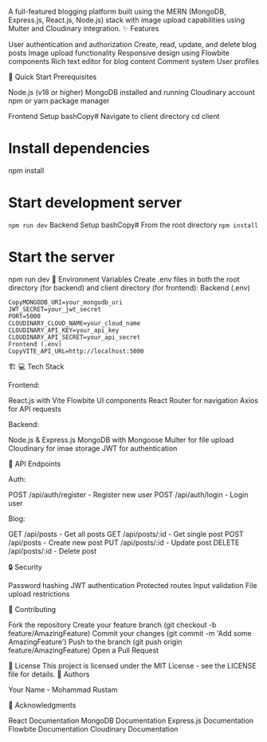 A full-featured blogging platform built using the MERN (MongoDB, Express.js, React.js, Node.js) stack with image upload capabilities using Multer and Cloudinary integration.
✨ Features

User authentication and authorization
Create, read, update, and delete blog posts
Image upload functionality
Responsive design using Flowbite components
Rich text editor for blog content
Comment system
User profiles

🚀 Quick Start
Prerequisites

Node.js (v18 or higher)
MongoDB installed and running
Cloudinary account
npm or yarn package manager

Frontend Setup
bashCopy# Navigate to client directory
cd client

# Install dependencies
npm install

# Start development server
```npm run dev```
Backend Setup
bashCopy# From the root directory
```npm install```

# Start the server
npm run dev
🔧 Environment Variables
Create .env files in both the root directory (for backend) and client directory (for frontend):
Backend (.env)
```
CopyMONGODB_URI=your_mongodb_uri
JWT_SECRET=your_jwt_secret
PORT=5000
CLOUDINARY_CLOUD_NAME=your_cloud_name
CLOUDINARY_API_KEY=your_api_key
CLOUDINARY_API_SECRET=your_api_secret
Frontend (.env)
CopyVITE_API_URL=http://localhost:5000
```
🏗
💻 Tech Stack

Frontend:

React.js with Vite
Flowbite UI components
React Router for navigation
Axios for API requests


Backend:

Node.js & Express.js
MongoDB with Mongoose
Multer for file upload
Cloudinary for imae storage
JWT for authentication



📝 API Endpoints

Auth:

POST /api/auth/register - Register new user
POST /api/auth/login - Login user


Blog:

GET /api/posts - Get all posts
GET /api/posts/:id - Get single post
POST /api/posts - Create new post
PUT /api/posts/:id - Update post
DELETE /api/posts/:id - Delete post



🔒 Security

Password hashing
JWT authentication
Protected routes
Input validation
File upload restrictions

🤝 Contributing

Fork the repository
Create your feature branch (git checkout -b feature/AmazingFeature)
Commit your changes (git commit -m 'Add some AmazingFeature')
Push to the branch (git push origin feature/AmazingFeature)
Open a Pull Request

📄 License
This project is licensed under the MIT License - see the LICENSE file for details.
👥 Authors

Your Name - Mohammad Rustam

🙏 Acknowledgments

React Documentation
MongoDB Documentation
Express.js Documentation
Flowbite Documentation
Cloudinary Documentation
